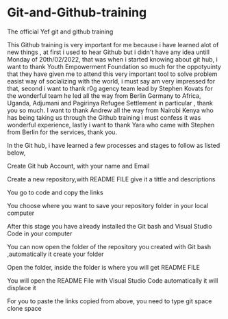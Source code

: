 # Git-and-Github-training
The official Yef git and github training

This Github training is very important for me because i have learned alot of new things , at first i used to hear Github but i didn't have any idea untill Monday of 20th/02/2022, that was when i started knowing about git hub, i want to thank Youth Empowerment Foundation so much for the oppotyuinty that they have given me to attend this very important tool to solve problem easist way of socializing with the  world, i must say am very impressed for that, second i want to thank r0g agency team lead by Stephen Kovats for the wonderful team he led all the way from Berlin Germany to Africa, Uganda, Adjumani and Pagirinya Refugee Settlement in particular , thank you so much. I want to thank Andrew all the way from Nairobi Kenya who has being taking us through the Github training i must confess it was wonderful experience, lastly i want to thank Yara who came with Stephen from Berlin for the services, thank you.

In the Git hub, i have learned a few processes and stages to follow as listed below,

Create Git hub Account, with your name and Email

Create a new repository,with README FILE give it a tittle and descriptions

You go to code and copy the links

You choose where you want to save your repository folder in your local computer

After this stage you have already installed the Git bash and Visual Studio Code in your computer

You can now open the folder of the repository you created with Git bash ,automatically it create your folder

Open the folder, inside the folder is where you will get README FILE

You will open the README File with Visual Studio Code automatically it will displace it

For you to paste the links copied from above, you need to type git space clone space 
